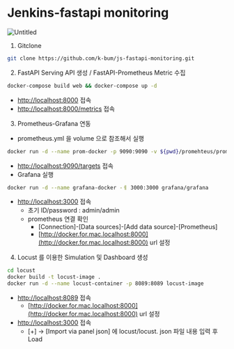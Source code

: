# Jenkins-fastapi monitoring
![Untitled](https://github.com/k-bum/js-fastapi-monitoring/assets/96854885/9fc5da48-e923-45b1-9496-43a22a0b5d7f)

1. Gitclone

```bash
git clone https://github.com/k-bum/js-fastapi-monitoring.git
```

2. FastAPI Serving API 생성 / FastAPI-Prometheus Metric 수집

```bash
docker-compose build web && docker-compose up -d
```

- [http://localhost:8000](http://localhost:8000) 접속
- [http://localhost:8000/metrics](http://localhost:8000/metrics) 접속
3. Prometheus-Grafana 연동
- prometheus.yml 을 volume 으로 참조해서 실행

```bash
docker run -d --name prom-docker -p 9090:9090 -v ${pwd}/promehteus/prometheus.yml:/etc/prometheus/prometheus.yml prom/prometheus
```

- [http://localhost:9090/targets](http://localhost:9090/targets) 접속
- Grafana 실행

```bash
docker run -d --name grafana-docker -ㅔ 3000:3000 grafana/grafana
```

- [http://localhost:3000](http://localhost:9090/targets) 접속
    - 초기 ID/password : admin/admin
    - prometheus 연결 확인
        - [Connection]-[Data sources]-[Add data source]-[Prometheus]
        - [http://docker.for.mac.localhost:8000](http://docker.for.mac.localhost:8000) url 설정
4. Locust 를 이용한 Simulation 및 Dashboard 생성

```bash
cd locust
docker build -t locust-image .
docker run -d --name locust-container -p 8089:8089 locust-image
```

- [http://localhost:8089](http://localhost:8089) 접속
    - [http://docker.for.mac.localhost:8000](http://docker.for.mac.localhost:8000) url 설정
- [http://localhost:3000](http://localhost:3000) 접속
    - [+] → [Import via panel json] 에 locust/locust. json 파일 내용 입력 후 Load

